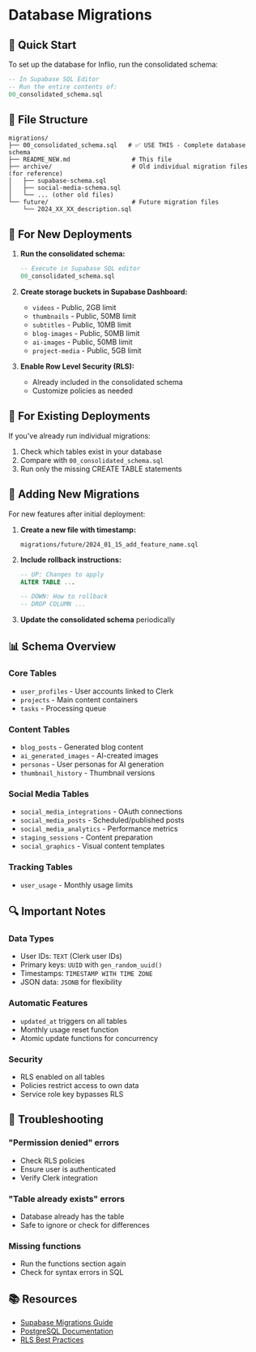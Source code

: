 # Database Migrations

## 🎯 Quick Start

To set up the database for Inflio, run the consolidated schema:

```sql
-- In Supabase SQL Editor
-- Run the entire contents of:
00_consolidated_schema.sql
```

## 📁 File Structure

```
migrations/
├── 00_consolidated_schema.sql   # ✅ USE THIS - Complete database schema
├── README_NEW.md                 # This file
├── archive/                      # Old individual migration files (for reference)
│   ├── supabase-schema.sql
│   ├── social-media-schema.sql
│   └── ... (other old files)
└── future/                       # Future migration files
    └── 2024_XX_XX_description.sql
```

## 🚀 For New Deployments

1. **Run the consolidated schema:**
   ```sql
   -- Execute in Supabase SQL editor
   00_consolidated_schema.sql
   ```

2. **Create storage buckets in Supabase Dashboard:**
   - `videos` - Public, 2GB limit
   - `thumbnails` - Public, 50MB limit
   - `subtitles` - Public, 10MB limit
   - `blog-images` - Public, 50MB limit
   - `ai-images` - Public, 50MB limit
   - `project-media` - Public, 5GB limit

3. **Enable Row Level Security (RLS):**
   - Already included in the consolidated schema
   - Customize policies as needed

## 📝 For Existing Deployments

If you've already run individual migrations:
1. Check which tables exist in your database
2. Compare with `00_consolidated_schema.sql`
3. Run only the missing CREATE TABLE statements

## 🔄 Adding New Migrations

For new features after initial deployment:

1. **Create a new file with timestamp:**
   ```
   migrations/future/2024_01_15_add_feature_name.sql
   ```

2. **Include rollback instructions:**
   ```sql
   -- UP: Changes to apply
   ALTER TABLE ...
   
   -- DOWN: How to rollback
   -- DROP COLUMN ...
   ```

3. **Update the consolidated schema** periodically

## 📊 Schema Overview

### Core Tables
- `user_profiles` - User accounts linked to Clerk
- `projects` - Main content containers
- `tasks` - Processing queue

### Content Tables
- `blog_posts` - Generated blog content
- `ai_generated_images` - AI-created images
- `personas` - User personas for AI generation
- `thumbnail_history` - Thumbnail versions

### Social Media Tables
- `social_media_integrations` - OAuth connections
- `social_media_posts` - Scheduled/published posts
- `social_media_analytics` - Performance metrics
- `staging_sessions` - Content preparation
- `social_graphics` - Visual content templates

### Tracking Tables
- `user_usage` - Monthly usage limits

## 🔍 Important Notes

### Data Types
- User IDs: `TEXT` (Clerk user IDs)
- Primary keys: `UUID` with `gen_random_uuid()`
- Timestamps: `TIMESTAMP WITH TIME ZONE`
- JSON data: `JSONB` for flexibility

### Automatic Features
- `updated_at` triggers on all tables
- Monthly usage reset function
- Atomic update functions for concurrency

### Security
- RLS enabled on all tables
- Policies restrict access to own data
- Service role key bypasses RLS

## 🐛 Troubleshooting

### "Permission denied" errors
- Check RLS policies
- Ensure user is authenticated
- Verify Clerk integration

### "Table already exists" errors
- Database already has the table
- Safe to ignore or check for differences

### Missing functions
- Run the functions section again
- Check for syntax errors in SQL

## 📚 Resources

- [Supabase Migrations Guide](https://supabase.com/docs/guides/database/migrations)
- [PostgreSQL Documentation](https://www.postgresql.org/docs/)
- [RLS Best Practices](https://supabase.com/docs/guides/auth/row-level-security)